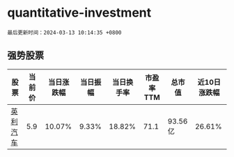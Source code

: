 # quantitative-investment

`最后更新时间：2024-03-13 10:14:35 +0800`

## 强势股票

|股票|当前价|当日涨跌幅|当日振幅|当日换手率|市盈率TTM|总市值|近10日涨跌幅|
|----|----|----|----|----|----|----|----|
|[英利汽车](https://xueqiu.com/S/SH601279)|5.9|10.07%|9.33%|18.82%|71.1|93.56亿|26.61%|
